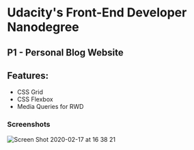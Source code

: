 # Udacity's Front-End Developer Nanodegree 
## P1 - Personal Blog Website

## Features:
 - CSS Grid
 - CSS Flexbox
 - Media Queries for RWD
 
 ### Screenshots
 
 
![Screen Shot 2020-02-17 at 16 38 21](https://user-images.githubusercontent.com/44209758/74682273-5a518600-51a4-11ea-832f-65df970b3e00.png)
